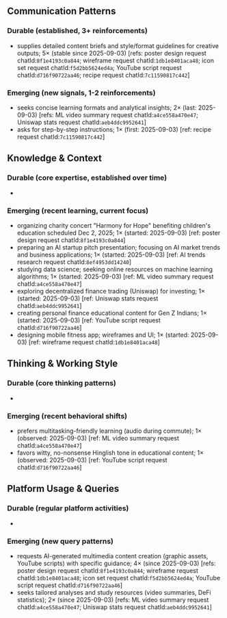 ## Communication Patterns
### Durable (established, 3+ reinforcements)
- supplies detailed content briefs and style/format guidelines for creative outputs; 5× (stable since 2025-09-03) [refs: poster design request chatId:`8f1e4193c0a844`; wireframe request chatId:`1db1e8401aca48`; icon set request chatId:`f5d2bb5624ed4a`; YouTube script request chatId:`d716f90722aa46`; recipe request chatId:`7c11590817c442`]

### Emerging (new signals, 1-2 reinforcements)
- seeks concise learning formats and analytical insights; 2× (last: 2025-09-03) [refs: ML video summary request chatId:`a4ce558a470e47`; Uniswap stats request chatId:`aeb4ddc9952641`]
- asks for step-by-step instructions; 1× (first: 2025-09-03) [ref: recipe request chatId:`7c11590817c442`]

## Knowledge & Context
### Durable (core expertise, established over time)
-

### Emerging (recent learning, current focus)
- organizing charity concert "Harmony for Hope" benefiting children's education scheduled Dec 2, 2025; 1× (started: 2025-09-03) [ref: poster design request chatId:`8f1e4193c0a844`]
- preparing an AI startup pitch presentation; focusing on AI market trends and business applications; 1× (started: 2025-09-03) [ref: AI trends research request chatId:`8ef4953dd14240`]
- studying data science; seeking online resources on machine learning algorithms; 1× (started: 2025-09-03) [ref: ML video summary request chatId:`a4ce558a470e47`]
- exploring decentralized finance trading (Uniswap) for investing; 1× (started: 2025-09-03) [ref: Uniswap stats request chatId:`aeb4ddc9952641`]
- creating personal finance educational content for Gen Z Indians; 1× (started: 2025-09-03) [ref: YouTube script request chatId:`d716f90722aa46`]
- designing mobile fitness app; wireframes and UI; 1× (started: 2025-09-03) [ref: wireframe request chatId:`1db1e8401aca48`]

## Thinking & Working Style
### Durable (core thinking patterns)
-

### Emerging (recent behavioral shifts)
- prefers multitasking-friendly learning (audio during commute); 1× (observed: 2025-09-03) [ref: ML video summary request chatId:`a4ce558a470e47`]
- favors witty, no-nonsense Hinglish tone in educational content; 1× (observed: 2025-09-03) [ref: YouTube script request chatId:`d716f90722aa46`]

## Platform Usage & Queries
### Durable (regular platform activities)
-

### Emerging (new query patterns)
- requests AI-generated multimedia content creation (graphic assets, YouTube scripts) with specific guidance; 4× (since 2025-09-03) [refs: poster design request chatId:`8f1e4193c0a844`; wireframe request chatId:`1db1e8401aca48`; icon set request chatId:`f5d2bb5624ed4a`; YouTube script request chatId:`d716f90722aa46`]
- seeks tailored analyses and study resources (video summaries, DeFi statistics); 2× (since 2025-09-03) [refs: ML video summary request chatId:`a4ce558a470e47`; Uniswap stats request chatId:`aeb4ddc9952641`]